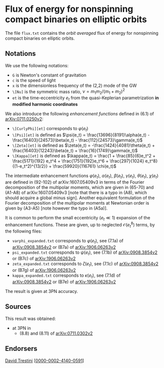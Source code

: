 # Flux of energy for nonspinning compact binaries on elliptic orbits

The file ``flux.txt`` contains the *orbit averaged* flux of energy for nonspinning compact binaries on elliptic orbits.

## Notations

We use the following notations:
* ``G`` is Newton's constant of gravitation
* ``c`` is the speed of light
* ``x`` is the dimensionless frequency of the (2,2) mode of the GW
* ``\[Nu]`` is the symmetric mass ratio, $\nu = m_1 m_2 / (m_1+m_2)^2$
* ``et`` is the time-eccentricity $e_t$ from the quasi-Keplerian parametrization **in modified harmonic coordinates**

We also introduce the following *enhancement functions* defined in (6.1) of [arXiv:0711.0250v2](https://arxiv.org/abs/0711.0250v2):
* ``\[CurlyPhi][et]`` corresponds to $\varphi(e_t)$
* ``\[Psi][et]`` is defined as $\psi(e_t) = \frac{13696}{8191}\alpha(e_t) - \frac{16403}{24573}\beta(e_t) - \frac{112}{24573}\gamma(e_t)$
*  ``\[Zeta][et]`` is defined as $\zeta(e_t) = -\frac{1424}{4081}\theta(e_t) + \frac{16403}{12243}\beta(e_t) + \frac{16}{1749}\gamma(e_t)$
*  ``\[Kappa][et]`` is defined as $\kappa(e_t) = \frac{1 + \frac{85}{6}e_t^2 + \frac{5171}{192} e_t^4 + \frac{1751}{192}e_t^6 + \frac{297}{1024} e_t^8}{(1-e_t^2)^{13/2}} + \frac{59920}{116761} \chi(e_t)$

The intermediate enhancement functions $\varphi(e_t)$, $\alpha(e_t)$, $\beta(e_t)$, $\gamma(e_t)$, $\theta(e_t)$, $\chi(e_t)$ are defined in (92-102) of arXiv:1607.05409v3 in terms of the Fourier decomposition of the multipolar moments, which are given in (65-70) and (A1-A8) of arXiv:1607.05409v3 [note that there is a typo in (A8), which should acquire a global minus sign]. Another equivalent formulation of the Fourier decomposition of the multipolar moments at Newtonian order is given by (A3-A5) [note however the typo in (A5a)].

It is common to perform the small eccentricity ($e_t \ll 1$) expansion  of the enhancement functions. These are given, up to neglected $\mathcal{O}(e_t^8)$ terms, by the following files:
* ``varphi_expanded.txt`` corresponds to $\varphi(e_t)$, see (7.1a) of [arXiv:0908.3854v2](https://arxiv.org/abs/0908.3854v2) or (B7a) of [arXiv:1906.06263v2](https://arxiv.org/abs/1906.06263v2)
* ``psi_expanded.txt`` corresponds to $\psi(e_t)$, see (7.1b) of [arXiv:0908.3854v2](https://arxiv.org/abs/0908.3854v2) or (B7c) of [arXiv:1906.06263v2](https://arxiv.org/abs/1906.06263v2)
* ``zeta_expanded.txt`` corresponds to $\zeta(e_t)$, see (7.1c) of [arXiv:0908.3854v2](https://arxiv.org/abs/0908.3854v2) or (B7g) of [arXiv:1906.06263v2](https://arxiv.org/abs/1906.06263v2)
* ``kappa_expanded.txt`` corresponds to $\kappa(e_t)$, see (7.1d) of [arXiv:0908.3854v2](https://arxiv.org/abs/0908.3854v2) or (B7e) of [arXiv:1906.06263v2](https://arxiv.org/abs/1906.06263v2)

The result is given at 3PN accuracy.

## Sources

This result was obtained:
* at 3PN in
    * (8.8) and (8.11) of [arXiv:0711.0302v2](https://arxiv.org/abs/0711.0302v2)
## Endorsers

[David Trestini](https://github.com/davidtrestini) [[0000-0002-4140-0591](https://orcid.org/0000-0002-4140-0591)]
